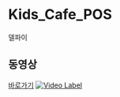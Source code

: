 # Kids_Cafe_POS
델파이
## 동영상
[바로가기](https://youtu.be/D4tsk_7cmns)
[![Video Label](http://img.youtu.be/D4tsk_7cmns/0.jpg)](https://youtu.be/D4tsk_7cmns)
